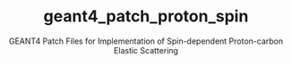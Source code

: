 <a name="readme-top"></a>

<!-- PROJECT LOGO -->
<div align="center">
  <h1 align="center">geant4_patch_proton_spin</h1>

  <p align="center">
    GEANT4 Patch Files for Implementation of Spin-dependent Proton-carbon Elastic Scattering
    <br />
  </p>
</div>
